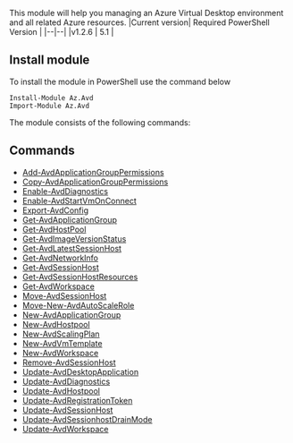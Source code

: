 
This module will help you managing an Azure Virtual Desktop environment and all related Azure resources.
|Current version| Required PowerShell Version |
|--|--|
|v1.2.6 | 5.1 |

## Install module
To install the module in PowerShell use the command below

    Install-Module Az.Avd
    Import-Module Az.Avd

The module consists of the following commands:

## Commands
- [Add-AvdApplicationGroupPermissions](./Docs/Add-AvdApplicationGroupPermissions.md)
- [Copy-AvdApplicationGroupPermissions](./Docs/Copy-AvdApplicationGroupPermissions.md)
- [Enable-AvdDiagnostics](./Docs/Enable-AvdDiagnostics.md)
- [Enable-AvdStartVmOnConnect](./Docs/Enable-AvdStartVmOnConnect.md)
- [Export-AvdConfig](./Docs/Export-AvdConfig.md)
- [Get-AvdApplicationGroup](./Docs/Get-AvdApplicationGroup.md)
- [Get-AvdHostPool](./Docs/Get-AvdHostPool.md)
- [Get-AvdImageVersionStatus](./Docs/Get-AvdImageVersionStatus.md)
- [Get-AvdLatestSessionHost](./Docs/Get-AvdLatestSessionHost.md)
- [Get-AvdNetworkInfo](./Docs/Get-AvdNetworkInfo.md)
- [Get-AvdSessionHost](./Docs/Get-AvdSessionHost.md)
- [Get-AvdSessionHostResources](./Docs/Get-AvdSessionHostResources.md)
- [Get-AvdWorkspace](./Docs/Get-AvdWorkspace.md)
- [Move-AvdSessionHost](./Docs/Move-AvdSessionhost.md)
- [Move-New-AvdAutoScaleRole](./Docs/New-AvdAutoScaleRole.md)
- [New-AvdApplicationGroup](./Docs/New-AvdApplicationGroup.md)
- [New-AvdHostpool](./Docs/New-AvdHostpool.md)
- [New-AvdScalingPlan](./Docs/New-AvdScalingPlan.md)
- [New-AvdVmTemplate](./Docs/New-AvdVmTemplate.md)
- [New-AvdWorkspace](./Docs/New-AvdWorkspace.md)
- [Remove-AvdSessionHost](./Docs/Remove-AvdSessionhost.md)
- [Update-AvdDesktopApplication](./Docs/Update-AvdDesktopApplication.md)
- [Update-AvdDiagnostics](./Docs/Update-AvdDiagnostics.md)
- [Update-AvdHostpool](./Docs/Update-AvdHostpool.md)
- [Update-AvdRegistrationToken](./Docs/Update-AvdRegistrationToken.md)
- [Update-AvdSessionHost](./Docs/Update-AvdSessionHost.md)
- [Update-AvdSessionhostDrainMode](./Docs/Update-AvdSessionhostDrainMode.md)
- [Update-AvdWorkspace](./Docs/Update-AvdWorkspace.md)